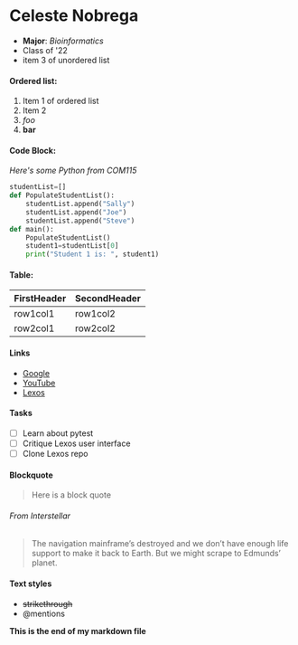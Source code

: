 # Celeste Nobrega

* **Major**: *Bioinformatics*
* Class of '22
* item 3 of unordered list

#### Ordered list:

1. Item 1 of ordered list
2. Item 2
3. *foo* 
4. **bar**

#### Code Block:

*Here's some Python from COM115*

```python
studentList=[]
def PopulateStudentList():
    studentList.append("Sally")
    studentList.append("Joe")
    studentList.append("Steve")
def main():
    PopulateStudentList()
    student1=studentList[0]
    print("Student 1 is: ", student1)

```

#### Table:

FirstHeader|SecondHeader
-----------|------------
row1col1|row1col2
row2col1|row2col2

#### Links

- [Google](https://google.com)
- [YouTube](https://youtube.com)
- [Lexos](http://lexos.wheatoncollege.edu/)

#### Tasks

-[ ] Learn about pytest 
-[ ] Critique Lexos user interface
-[ ] Clone Lexos repo

#### Blockquote

> Here is a block quote

###### From Interstellar

> The navigation mainframe’s destroyed and we don’t have enough life support to make it back to Earth. But we might scrape to Edmunds’ planet.


#### Text styles

- <del> strikethrough </del>
- @mentions 

**This is the end of my markdown file**